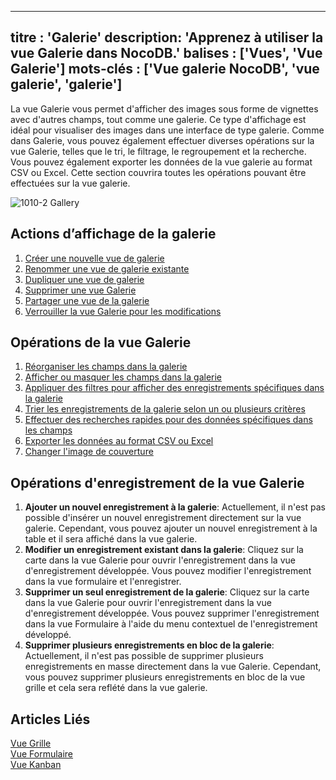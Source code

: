 ***
titre : 'Galerie'
description: 'Apprenez à utiliser la vue Galerie dans NocoDB.'
balises : \['Vues', 'Vue Galerie']
mots-clés : \['Vue galerie NocoDB', 'vue galerie', 'galerie']
-------------------------------------------------------------

La vue Galerie vous permet d'afficher des images sous forme de vignettes avec d'autres champs, tout comme une galerie. Ce type d'affichage est idéal pour visualiser des images dans une interface de type galerie. Comme dans Galerie, vous pouvez également effectuer diverses opérations sur la vue Galerie, telles que le tri, le filtrage, le regroupement et la recherche. Vous pouvez également exporter les données de la vue galerie au format CSV ou Excel. Cette section couvrira toutes les opérations pouvant être effectuées sur la vue galerie.

![1010-2 Gallery](/img/v2/views/gallery.png)

## Actions d’affichage de la galerie

1. [Créer une nouvelle vue de galerie](/views/create-view/#create-new-view)
2. [Renommer une vue de galerie existante](/views/actions-on-view#rename-view)
3. [Dupliquer une vue de galerie](/views/actions-on-view#duplicate-view)
4. [Supprimer une vue Galerie](/views/actions-on-view#delete-view)
5. [Partager une vue de la galerie](/views/share-view)
6. [Verrouiller la vue Galerie pour les modifications](/views/views-overview#view-permission-types)

## Opérations de la vue Galerie

1. [Réorganiser les champs dans la galerie](/table-operations/field-operations#rearranging-fields)
2. [Afficher ou masquer les champs dans la galerie](/table-operations/field-operations#showhide-fields)
3. [Appliquer des filtres pour afficher des enregistrements spécifiques dans la galerie](/table-operations/filter)
4. [Trier les enregistrements de la galerie selon un ou plusieurs critères](/table-operations/sort)
5. [Effectuer des recherches rapides pour des données spécifiques dans les champs](/table-operations/search)
6. [Exporter les données au format CSV ou Excel](/table-operations/download#download-data)
7. [Changer l'image de couverture](/table-operations/field-operations#change-cover-field-gallerykanban-view)

## Opérations d'enregistrement de la vue Galerie

1. **Ajouter un nouvel enregistrement à la galerie**: Actuellement, il n'est pas possible d'insérer un nouvel enregistrement directement sur la vue galerie. Cependant, vous pouvez ajouter un nouvel enregistrement à la table et il sera affiché dans la vue galerie.
2. **Modifier un enregistrement existant dans la galerie**: Cliquez sur la carte dans la vue Galerie pour ouvrir l'enregistrement dans la vue d'enregistrement développée. Vous pouvez modifier l'enregistrement dans la vue formulaire et l'enregistrer.
3. **Supprimer un seul enregistrement de la galerie**: Cliquez sur la carte dans la vue Galerie pour ouvrir l'enregistrement dans la vue d'enregistrement développée. Vous pouvez supprimer l'enregistrement dans la vue Formulaire à l'aide du menu contextuel de l'enregistrement développé.
4. **Supprimer plusieurs enregistrements en bloc de la galerie**: Actuellement, il n'est pas possible de supprimer plusieurs enregistrements en masse directement dans la vue Galerie. Cependant, vous pouvez supprimer plusieurs enregistrements en bloc de la vue grille et cela sera reflété dans la vue galerie.

## Articles Liés

[Vue Grille](/views/view-types/grid)\
[Vue Formulaire](/views/view-types/form)\
[Vue Kanban](/views/view-types/kanban)
